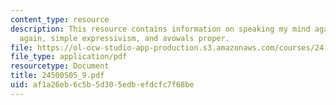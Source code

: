 ```yaml
---
content_type: resource
description: This resource contains information on speaking my mind again, avowals
  again, simple expressivism, and avowals proper.
file: https://ol-ocw-studio-app-production.s3.amazonaws.com/courses/24-500-topics-in-philosophy-of-mind-self-knowledge-spring-2005/af1a26eb6c5b5d305edbefdcfc7f68be_24500S05_9.pdf
file_type: application/pdf
resourcetype: Document
title: 24500S05_9.pdf
uid: af1a26eb-6c5b-5d30-5edb-efdcfc7f68be
---
```


